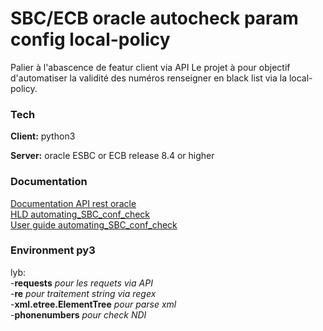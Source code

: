 
# SBC/ECB oracle autocheck param config local-policy

Palier à l'abascence de featur client via API 
Le projet à pour objectif d'automatiser la validité des numéros renseigner en black list via la local-policy. 



### Tech 

**Client:** python3 

**Server:** oracle ESBC or ECB release 8.4 or higher

  
### Documentation

[Documentation API rest oracle](https://docs.oracle.com/en/industries/communications/session-border-controller/8.4.0/rest/index.html)  
[HLD automating_SBC_conf_check](https://github.com/Tripo389/automating_SBC_conf_check/blob/c6e861cb283ffedcb05f18d9a681570236357fb5/HLD%20automating_SBC_conf_check.docx)  
[User guide automating_SBC_conf_check](https://github.com/Tripo389/automating_SBC_conf_check/blob/d4a9af6f1553cffb248b870ca78504c098abdad8/User%20guide%20automating_SBC_conf_check.docx)  

  
### Environment py3

lyb:   
   -__requests__              *pour les requets via API*  
   -__re__                    *pour traitement string via regex*  
   -__xml.etree.ElementTree__ *pour parse xml*   
   -__phonenumbers__          *pour check NDI*  

  
  
